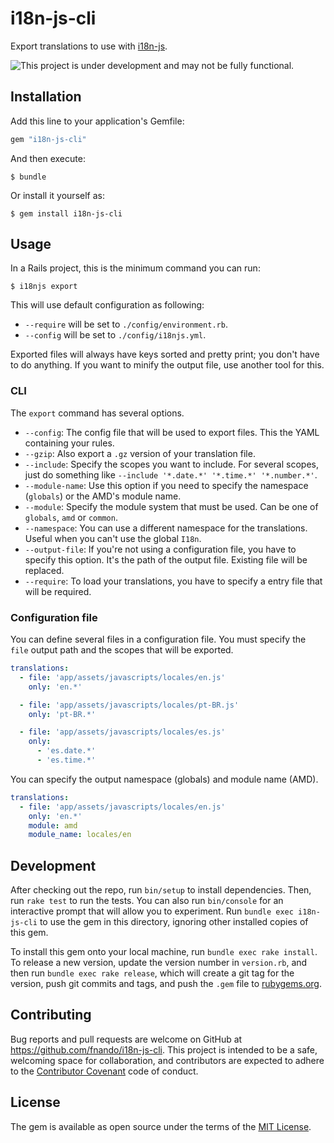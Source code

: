 # i18n-js-cli

Export translations to use with [i18n-js](https://github.com/fnando/i18-js).

![This project is under development and may not be fully functional.](http://messages.hellobits.com/warning.svg?message=This%20project%20is%20under%20development%20and%20may%20not%20be%20fully%20functional.)

## Installation

Add this line to your application's Gemfile:

```ruby
gem "i18n-js-cli"
```

And then execute:

    $ bundle

Or install it yourself as:

    $ gem install i18n-js-cli

## Usage

In a Rails project, this is the minimum command you can run:

```
$ i18njs export
```

This will use default configuration as following:

- `--require` will be set to `./config/environment.rb`.
- `--config` will be set to `./config/i18njs.yml`.

Exported files will always have keys sorted and pretty print; you don't have to do anything. If you want to minify the output file, use another tool for this.

### CLI

The `export` command has several options.

- `--config`: The config file that will be used to export files. This the YAML containing your rules.
- `--gzip`: Also export a `.gz` version of your translation file.
- `--include`: Specify the scopes you want to include. For several scopes, just do something like `--include '*.date.*' '*.time.*' '*.number.*'`.
- `--module-name`: Use this option if you need to specify the namespace (`globals`) or the AMD's module name.
- `--module`: Specify the module system that must be used. Can be one of `globals`, `amd` or `common`.
- `--namespace`: You can use a different namespace for the translations. Useful when you can't use the global `I18n`.
- `--output-file`: If you're not using a configuration file, you have to specify this option. It's the path of the output file. Existing file will be replaced.
- `--require`: To load your translations, you have to specify a entry file that will be required.

### Configuration file

You can define several files in a configuration file. You must specify the `file` output path and the scopes that will be exported.

```yaml
translations:
  - file: 'app/assets/javascripts/locales/en.js'
    only: 'en.*'

  - file: 'app/assets/javascripts/locales/pt-BR.js'
    only: 'pt-BR.*'

  - file: 'app/assets/javascripts/locales/es.js'
    only: 
      - 'es.date.*'
      - 'es.time.*'
```

You can specify the output namespace (globals) and module name (AMD).

```yaml
translations:
  - file: 'app/assets/javascripts/locales/en.js'
    only: 'en.*'
    module: amd
    module_name: locales/en
```

## Development

After checking out the repo, run `bin/setup` to install dependencies. Then, run `rake test` to run the tests. You can also run `bin/console` for an interactive prompt that will allow you to experiment. Run `bundle exec i18n-js-cli` to use the gem in this directory, ignoring other installed copies of this gem.

To install this gem onto your local machine, run `bundle exec rake install`. To release a new version, update the version number in `version.rb`, and then run `bundle exec rake release`, which will create a git tag for the version, push git commits and tags, and push the `.gem` file to [rubygems.org](https://rubygems.org).

## Contributing

Bug reports and pull requests are welcome on GitHub at https://github.com/fnando/i18n-js-cli. This project is intended to be a safe, welcoming space for collaboration, and contributors are expected to adhere to the [Contributor Covenant](http://contributor-covenant.org) code of conduct.

## License

The gem is available as open source under the terms of the [MIT License](http://opensource.org/licenses/MIT).
